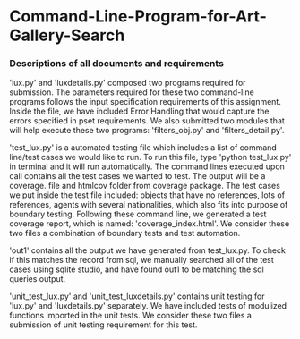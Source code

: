 # Command-Line-Program-for-Art-Gallery-Search
### Descriptions of all documents and requirements

'lux.py' and 'luxdetails.py' composed two programs required for submission. The parameters required for these two command-line programs follows the input specification requirements of this assignment. Inside the file, we have included Error Handling that would capture the errors specified in pset requirements. We also submitted two modules that will help execute these two programs: 'filters_obj.py' and 'filters_detail.py'.

'test_lux.py' is a automated testing file which includes a list of command line/test cases we would like to run. To run this file, type 'python test_lux.py' in terminal and it will run automatically. The command lines executed upon call contains all the test cases we wanted to test. The output will be a coverage. file and htmlcov folder from coverage package. The test cases we put inside the test file included: objects that have no references, lots of references, agents with several nationalities, which also fits into purpose of boundary testing. Following these command line, we generated a test coverage report, which is named: 'coverage_index.html'. We consider these two files a combination of boundary tests and test automation. 

'out1' contains all the output we have generated from test_lux.py. To check if this matches the record from sql, we manually searched all of the test cases using sqlite studio, and have found out1 to be matching the sql queries output.

'unit_test_lux.py' and 'unit_test_luxdetails.py' contains unit testing for 'lux.py' and 'luxdetails.py' separately. We have included tests of modulized functions imported in the unit tests. We consider these two files a submission of unit testing requirement for this test. 
